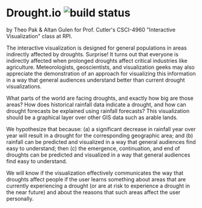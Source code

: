 # Drought.io ![build status](https://travis-ci.org/theopak/drought.io.svg)

by Theo Pak & Altan Gulen for Prof. Cutler's CSCI-4960 "Interactive Visualization" class at RPI.

The interactive visualization is designed for general populations in areas indirectly affected by droughts. Surprise! It turns out that everyone is indirectly affected when prolonged droughts affect critical industries like agriculture. Meteorologists, geoscientists, and visualization geeks may also appreciate the demonstration of an approach for visualizing this information in a way that general audiences understand better than current drought visualizations.

What parts of the world are facing droughts, and exactly how big are those areas? How does historical rainfall data indicate a drought, and how can drought forecasts be explained using rainfall forecasts? This visualization should be a graphical layer over other GIS data such as arable lands.

We hypothesize that because: (a) a significant decrease in rainfall year over year will result in a drought for the corresponding geographic area; and (b) rainfall can be predicted and visualized in a way that general audiences find easy to understand; then (c) the emergence, continuation, and end of droughts can be predicted and visualized in a way that general audiences find easy to understand.

We will know if the visualization effectively communicates the way that droughts affect people if the user learns something about areas that are currently experiencing a drought (or are at risk to experience a drought in the near future) and about the reasons that such areas affect the user personally.
